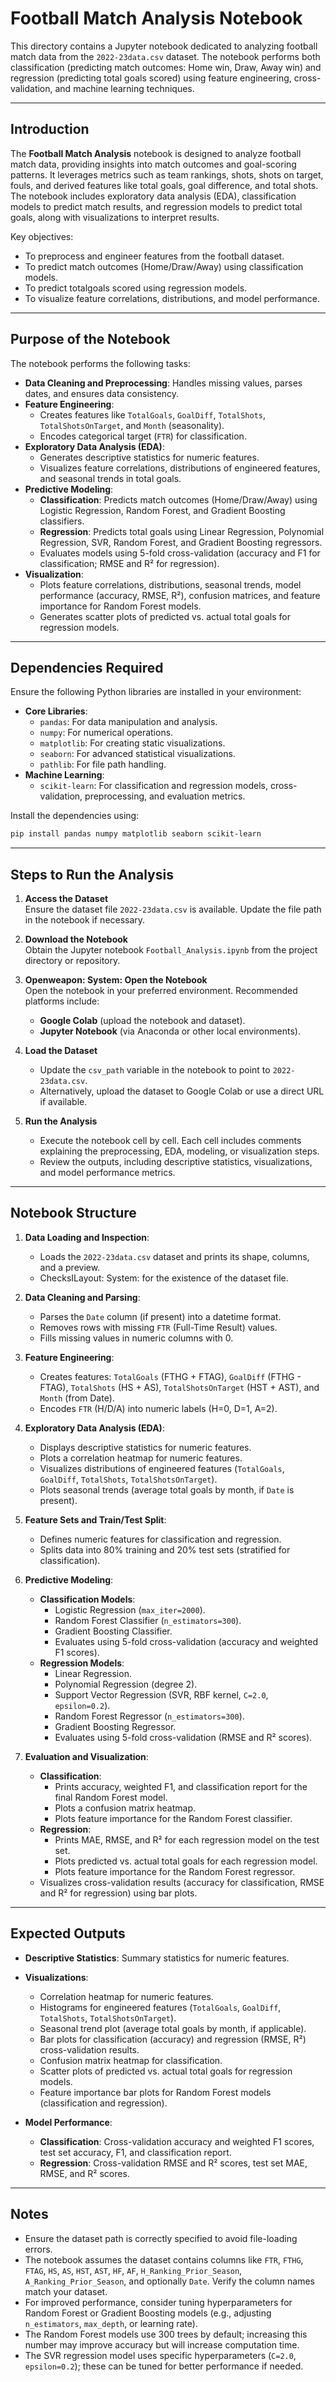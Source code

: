 # Football Match Analysis Notebook

This directory contains a Jupyter notebook dedicated to analyzing football match data from the `2022-23data.csv` dataset. The notebook performs both classification (predicting match outcomes: Home win, Draw, Away win) and regression (predicting total goals scored) using feature engineering, cross-validation, and machine learning techniques.

---

## **Introduction**

The **Football Match Analysis** notebook is designed to analyze football match data, providing insights into match outcomes and goal-scoring patterns. It leverages metrics such as team rankings, shots, shots on target, fouls, and derived features like total goals, goal difference, and total shots. The notebook includes exploratory data analysis (EDA), classification models to predict match results, and regression models to predict total goals, along with visualizations to interpret results.

Key objectives:
- To preprocess and engineer features from the football dataset.
- To predict match outcomes (Home/Draw/Away) using classification models.
- To predict totalgoals scored using regression models.
- To visualize feature correlations, distributions, and model performance.

---

## **Purpose of the Notebook**

The notebook performs the following tasks:
- **Data Cleaning and Preprocessing**: Handles missing values, parses dates, and ensures data consistency.
- **Feature Engineering**:
  - Creates features like `TotalGoals`, `GoalDiff`, `TotalShots`, `TotalShotsOnTarget`, and `Month` (seasonality).
  - Encodes categorical target (`FTR`) for classification.
- **Exploratory Data Analysis (EDA)**:
  - Generates descriptive statistics for numeric features.
  - Visualizes feature correlations, distributions of engineered features, and seasonal trends in total goals.
- **Predictive Modeling**:
  - **Classification**: Predicts match outcomes (Home/Draw/Away) using Logistic Regression, Random Forest, and Gradient Boosting classifiers.
  - **Regression**: Predicts total goals using Linear Regression, Polynomial Regression, SVR, Random Forest, and Gradient Boosting regressors.
  - Evaluates models using 5-fold cross-validation (accuracy and F1 for classification; RMSE and R² for regression).
- **Visualization**:
  - Plots feature correlations, distributions, seasonal trends, model performance (accuracy, RMSE, R²), confusion matrices, and feature importance for Random Forest models.
  - Generates scatter plots of predicted vs. actual total goals for regression models.

---

## **Dependencies Required**

Ensure the following Python libraries are installed in your environment:
- **Core Libraries**:
  - `pandas`: For data manipulation and analysis.
  - `numpy`: For numerical operations.
  - `matplotlib`: For creating static visualizations.
  - `seaborn`: For advanced statistical visualizations.
  - `pathlib`: For file path handling.
- **Machine Learning**:
  - `scikit-learn`: For classification and regression models, cross-validation, preprocessing, and evaluation metrics.

Install the dependencies using:
```bash
pip install pandas numpy matplotlib seaborn scikit-learn
```

---

## **Steps to Run the Analysis**

1. **Access the Dataset**  
   Ensure the dataset file `2022-23data.csv` is available. Update the file path in the notebook if necessary.

2. **Download the Notebook**  
   Obtain the Jupyter notebook `Football_Analysis.ipynb` from the project directory or repository.

3. **Openweapon: System: Open the Notebook**  
   Open the notebook in your preferred environment. Recommended platforms include:
   - **Google Colab** (upload the notebook and dataset).
   - **Jupyter Notebook** (via Anaconda or other local environments).

4. **Load the Dataset**  
   - Update the `csv_path` variable in the notebook to point to `2022-23data.csv`.
   - Alternatively, upload the dataset to Google Colab or use a direct URL if available.

5. **Run the Analysis**  
   - Execute the notebook cell by cell. Each cell includes comments explaining the preprocessing, EDA, modeling, or visualization steps.
   - Review the outputs, including descriptive statistics, visualizations, and model performance metrics.

---

## **Notebook Structure**

1. **Data Loading and Inspection**:
   - Loads the `2022-23data.csv` dataset and prints its shape, columns, and a preview.
   - ChecksILayout: System: for the existence of the dataset file.

2. **Data Cleaning and Parsing**:
   - Parses the `Date` column (if present) into a datetime format.
   - Removes rows with missing `FTR` (Full-Time Result) values.
   - Fills missing values in numeric columns with 0.

3. **Feature Engineering**:
   - Creates features: `TotalGoals` (FTHG + FTAG), `GoalDiff` (FTHG - FTAG), `TotalShots` (HS + AS), `TotalShotsOnTarget` (HST + AST), and `Month` (from Date).
   - Encodes `FTR` (H/D/A) into numeric labels (H=0, D=1, A=2).

4. **Exploratory Data Analysis (EDA)**:
   - Displays descriptive statistics for numeric features.
   - Plots a correlation heatmap for numeric features.
   - Visualizes distributions of engineered features (`TotalGoals`, `GoalDiff`, `TotalShots`, `TotalShotsOnTarget`).
   - Plots seasonal trends (average total goals by month, if `Date` is present).

5. **Feature Sets and Train/Test Split**:
   - Defines numeric features for classification and regression.
   - Splits data into 80% training and 20% test sets (stratified for classification).

6. **Predictive Modeling**:
   - **Classification Models**:
     - Logistic Regression (`max_iter=2000`).
     - Random Forest Classifier (`n_estimators=300`).
     - Gradient Boosting Classifier.
     - Evaluates using 5-fold cross-validation (accuracy and weighted F1 scores).
   - **Regression Models**:
     - Linear Regression.
     - Polynomial Regression (degree 2).
     - Support Vector Regression (SVR, RBF kernel, `C=2.0`, `epsilon=0.2`).
     - Random Forest Regressor (`n_estimators=300`).
     - Gradient Boosting Regressor.
     - Evaluates using 5-fold cross-validation (RMSE and R² scores).

7. **Evaluation and Visualization**:
   - **Classification**:
     - Prints accuracy, weighted F1, and classification report for the final Random Forest model.
     - Plots a confusion matrix heatmap.
     - Plots feature importance for the Random Forest classifier.
   - **Regression**:
     - Prints MAE, RMSE, and R² for each regression model on the test set.
     - Plots predicted vs. actual total goals for each regression model.
     - Plots feature importance for the Random Forest regressor.
   - Visualizes cross-validation results (accuracy for classification, RMSE and R² for regression) using bar plots.

---

## **Expected Outputs**

- **Descriptive Statistics**: Summary statistics for numeric features.
- **Visualizations**:
  - Correlation heatmap for numeric features.
  - Histograms for engineered features (`TotalGoals`, `GoalDiff`, `TotalShots`, `TotalShotsOnTarget`).
  - Seasonal trend plot (average total goals by month, if applicable).
  - Bar plots for classification (accuracy) and regression (RMSE, R²) cross-validation results.
  - Confusion matrix heatmap for classification.
  - Scatter plots of predicted vs. actual total goals for regression models.
  - Feature importance bar plots for Random Forest models (classification and regression).

- **Model Performance**:
  - **Classification**: Cross-validation accuracy and weighted F1 scores, test set accuracy, F1, and classification report.
  - **Regression**: Cross-validation RMSE and R² scores, test set MAE, RMSE, and R² scores.

---

## **Notes**

- Ensure the dataset path is correctly specified to avoid file-loading errors.
- The notebook assumes the dataset contains columns like `FTR`, `FTHG`, `FTAG`, `HS`, `AS`, `HST`, `AST`, `HF`, `AF`, `H_Ranking_Prior_Season`, `A_Ranking_Prior_Season`, and optionally `Date`. Verify the column names match your dataset.
- For improved performance, consider tuning hyperparameters for Random Forest or Gradient Boosting models (e.g., adjusting `n_estimators`, `max_depth`, or learning rate).
- The Random Forest models use 300 trees by default; increasing this number may improve accuracy but will increase computation time.
- The SVR regression model uses specific hyperparameters (`C=2.0`, `epsilon=0.2`); these can be tuned for better performance if needed.